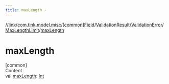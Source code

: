 ```yaml
---
title: maxLength -
---
```

//[link](../../../../../index.md)/[com.tink.model.misc](../../../../index.md)/[[common]Field](../../../index.md)/[ValidationResult](../../index.md)/[ValidationError](../index.md)/[MaxLengthLimit](index.md)/[maxLength](max-length.md)



# maxLength  
[common]  
Content  
val [maxLength](max-length.md): [Int](https://kotlinlang.org/api/latest/jvm/stdlib/kotlin/-int/index.html)  



